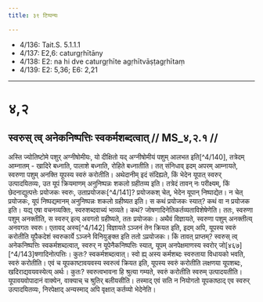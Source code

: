 ```yaml
---
title: ३९ टिप्पन्यः

---
```

- 4/136: Tait.S. 5.1.1.1
- 4/137: E2,6: caturgṛhītāny
- 4/138: E2: na hi dve caturgṛhīte agṛhītvāṣṭagṛhītaṃ
- 4/139: E2: 5,36; E6: 2,21

____________________________________________


# ४,२

## स्वरुस् त्व् अनेकनिष्पत्तिः स्वकर्मशब्दत्वात् // MS_४,२.१ //

अस्ति ज्योतिष्टोमे पशुर् अग्नीषोमीयः, यो दीक्षितो यद् अग्नीषोमीयं पशुम् आलभत इति[^4/140], तत्रेदम् आम्नातम् - खादिरे बध्नाति, पालाशे बध्नाति, रोहिते बध्नातीति। तत् संनिधाव् इदम् अपरम् आम्नायते, स्वरुणा पशुम् अनक्ति यूपस्य स्वरुं करोतीति।
अथेदानीम् इदं संदिह्यते, किं भेदेन यूपात् स्वरुर् उत्पादयितव्यः, उत यूपं क्रियमाणम् अनुनिष्पन्नः शकलो ग्रहीतव्य इति। तत्रेदं तावन् नः परीक्ष्यम्, किं छेदनाद्युत्पत्तेः प्रयोजकः स्वरुः, उताप्रयोजकः[^4/141]? प्रयोजकश् चेत्, भेदेन यूपान् निष्पाद्येत। न चेत् प्रयोजकः, यूपं निष्पद्यमानम् अनुनिष्पन्नः शकलो ग्रहीष्यत इति। स कथं प्रयोजकः स्यात्? कथं वा न प्रयोजक इति। यद्य् एषा वचनव्यक्तिः, स्वरुशब्दवाच्यं भाव्यते। कथं? जोषणादिनेतिकर्तव्यताविशेषेणेति। ततः, स्वरुणा पशुम् अनक्तीति, स स्वरुर् इत्य् अवगतो ग्रहीष्यते, ततः प्रयोजकः। अथैवं विज्ञायते, स्वरुणा पशुम् अनक्तीत्य् अनवगतः स्वरुः। एतावद् अस्य[^4/142] विज्ञायते ऽञ्जनं तेन क्रियत इति, इदम् अपि, यूपस्य स्वरुं करोतीति यूपैकदेशं स्वरुकार्ये ऽञ्जने विनियुङ्क्त इति ततो ऽप्रयोजकः।
किं तावत् प्राप्तम्? स्वरुस् त्व् अनेकनिष्पत्तिः स्वकर्मशब्दत्वात्, स्वरुर् न यूपेनैकनिष्पत्तिः स्यात्, यूपम् अनपेक्षमाणस्य स्वरोर् जो[४६७][^4/143]षणादिनोत्पत्तिः। कुतः? स्वकर्मशब्दत्वात्। स्वो ह्य् अस्य कर्मशब्दः स्वरुताया विधायको भवति, स्वरुं करोतीति। एवं च यूपकाष्टावयवस्य स्वरुत्वं क्रियत इति, यूपस्य स्वरुं करोतीति लक्षणया यूपशब्दः, खदिराद्यवयवस्येत्य् अर्थः। कुतः? स्वरुत्वभावना हि श्रुत्या गम्यते, स्वरुं करोतीति स्वरुम् उत्पादयतीति। यूपावयवोपादानं वाक्येन, वाक्याच् च श्रुतिर् बलीयसीति। तस्माद् एवं सति न नियोगतो यूपकाष्ठाद् एव स्वरुर् उत्पादयितव्यः, निरपेक्षाद् अन्यस्माद् अपि वृक्षात् कर्तव्यो भेदेनेति।
